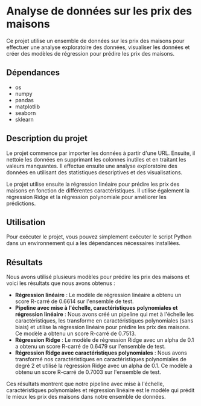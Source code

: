 # Analyse de données sur les prix des maisons

Ce projet utilise un ensemble de données sur les prix des maisons pour effectuer une analyse exploratoire des données, visualiser les données et créer des modèles de régression pour prédire les prix des maisons.

## Dépendances

- os
- numpy
- pandas
- matplotlib
- seaborn
- sklearn

## Description du projet

Le projet commence par importer les données à partir d'une URL. Ensuite, il nettoie les données en supprimant les colonnes inutiles et en traitant les valeurs manquantes. Il effectue ensuite une analyse exploratoire des données en utilisant des statistiques descriptives et des visualisations.

Le projet utilise ensuite la régression linéaire pour prédire les prix des maisons en fonction de différentes caractéristiques. Il utilise également la régression Ridge et la régression polynomiale pour améliorer les prédictions.

## Utilisation

Pour exécuter le projet, vous pouvez simplement exécuter le script Python dans un environnement qui a les dépendances nécessaires installées.

## Résultats

Nous avons utilisé plusieurs modèles pour prédire les prix des maisons et voici les résultats que nous avons obtenus :

- **Régression linéaire** : Le modèle de régression linéaire a obtenu un score R-carré de 0.6614 sur l'ensemble de test.
- **Pipeline avec mise à l'échelle, caractéristiques polynomiales et régression linéaire** : Nous avons créé un pipeline qui met à l'échelle les caractéristiques, les transforme en caractéristiques polynomiales (sans biais) et utilise la régression linéaire pour prédire les prix des maisons. Ce modèle a obtenu un score R-carré de 0.7513.
- **Régression Ridge** : Le modèle de régression Ridge avec un alpha de 0.1 a obtenu un score R-carré de 0.6479 sur l'ensemble de test.
- **Régression Ridge avec caractéristiques polynomiales** : Nous avons transformé nos caractéristiques en caractéristiques polynomiales de degré 2 et utilisé la régression Ridge avec un alpha de 0.1. Ce modèle a obtenu un score R-carré de 0.7003 sur l'ensemble de test.

Ces résultats montrent que notre pipeline avec mise à l'échelle, caractéristiques polynomiales et régression linéaire est le modèle qui prédit le mieux les prix des maisons dans notre ensemble de données.

